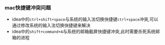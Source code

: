 ### mac快捷键冲突问题

- idea中的`ctrl+shift+space`与系统的输入法切换快捷键`ctrl+space`冲突,可以通过修改系统的输入法切换快捷键来解决
- idea中的`shift+command+A`与系统的邮箱截屏快捷键冲突,此时需要杀死系统邮箱的进程